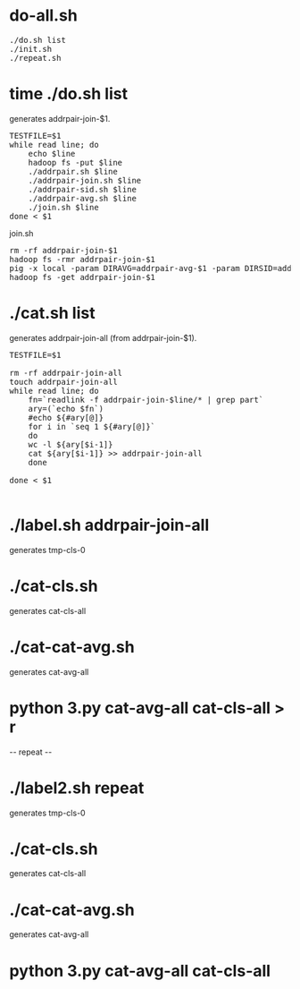 # do-all.sh

<pre>
./do.sh list
./init.sh
./repeat.sh
</pre>

# time ./do.sh list
generates addrpair-join-$1.

<pre>
TESTFILE=$1
while read line; do
    echo $line
    hadoop fs -put $line
    ./addrpair.sh $line
    ./addrpair-join.sh $line
    ./addrpair-sid.sh $line
    ./addrpair-avg.sh $line
    ./join.sh $line
done < $1
</pre>

join.sh
<pre>
rm -rf addrpair-join-$1
hadoop fs -rmr addrpair-join-$1
pig -x local -param DIRAVG=addrpair-avg-$1 -param DIRSID=addrpair-sid-$1 -param OUTPUTDIR=addrpair-join-$1 join.pig
hadoop fs -get addrpair-join-$1 
</pre>

# ./cat.sh list
generates addrpair-join-all (from addrpair-join-$1).

<pre>
TESTFILE=$1

rm -rf addrpair-join-all
touch addrpair-join-all
while read line; do
    fn=`readlink -f addrpair-join-$line/* | grep part`
    ary=(`echo $fn`)  
    #echo ${#ary[@]}
    for i in `seq 1 ${#ary[@]}`
    do
	wc -l ${ary[$i-1]}
	cat ${ary[$i-1]} >> addrpair-join-all
    done

done < $1

</pre>

# ./label.sh addrpair-join-all
generates tmp-cls-0

# ./cat-cls.sh
generates cat-cls-all

# ./cat-cat-avg.sh
generates cat-avg-all

# python 3.py cat-avg-all cat-cls-all > r

-- repeat --

# ./label2.sh repeat
generates tmp-cls-0

# ./cat-cls.sh
generates cat-cls-all

# ./cat-cat-avg.sh
generates cat-avg-all

# python 3.py cat-avg-all cat-cls-all